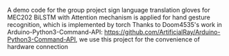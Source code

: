 A demo code for the group project sign language translation gloves for MEC202
BiLSTM with Attention mechanism is applied for hand gesture recognition, which is implemented by torch
Thanks to Doom4535's work in Arduino-Python3-Command-API: https://github.com/ArtificialRay/Arduino-Python3-Command-API, we use this project for the convenience of hardware connection
